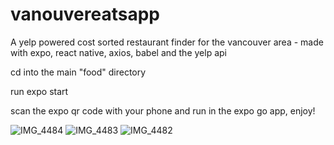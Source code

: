 # vanouvereatsapp
A yelp powered cost sorted restaurant finder for the vancouver area - made with expo, react native, axios, babel and the yelp api

cd into the main "food" directory

run expo start 

scan the expo qr code with your phone and run in the expo go app, enjoy!

![IMG_4484](https://user-images.githubusercontent.com/3681651/140055834-7499d01b-a029-4702-a3c1-62a786025928.PNG)
![IMG_4483](https://user-images.githubusercontent.com/3681651/140055840-adc954c9-6d27-47d3-a54b-38ee54121f7b.PNG)
![IMG_4482](https://user-images.githubusercontent.com/3681651/140055845-3d458bcc-a7d2-45f8-9974-975d9e924ffa.PNG)


